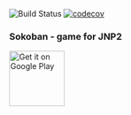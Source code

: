 ![Build Status](https://github.com/starsep/Sokoban/workflows/Build%20and%20upload%20to%20Google%20Play%20(internal)/badge.svg)
[![codecov](https://codecov.io/gh/starsep/Sokoban/branch/master/graph/badge.svg)](https://codecov.io/gh/starsep/Sokoban)

### Sokoban - game for JNP2

<a href="https://play.google.com/store/apps/details?id=com.starsep.sokoban.release" target="_blank">
<img src="https://play.google.com/intl/en_us/badges/images/generic/en-play-badge.png" alt="Get it on Google Play" height="100"/></a>
